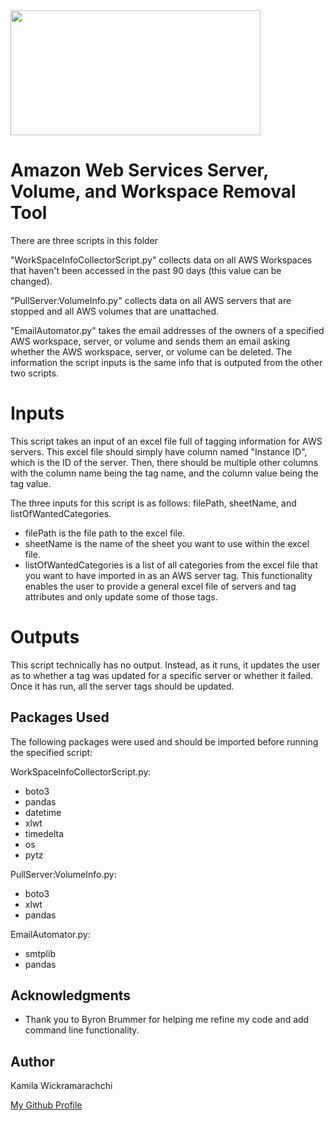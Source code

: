 <img src="https://upload.wikimedia.org/wikipedia/commons/1/1d/AmazonWebservices_Logo.svg" width="400" height="200">

# Amazon Web Services Server, Volume, and Workspace Removal Tool

There are three scripts in this folder

"WorkSpaceInfoCollectorScript.py" collects data on all AWS Workspaces that haven't been accessed in the past 90 days (this value can be changed).

"PullServer:VolumeInfo.py" collects data on all AWS servers that are stopped and all AWS volumes that are unattached.

"EmailAutomator.py" takes the email addresses of the owners of a specified AWS workspace, server, or volume and sends them an email asking whether the AWS workspace, server, or volume can be deleted. The information the script inputs is the same info that is outputed from the other two scripts.

# Inputs

This script takes an input of an excel file full of tagging information for AWS servers. This excel file should simply have column named "Instance ID", which is the ID of the server. Then, there should be multiple other columns with the column name being the tag name, and the column value being the tag value.

The three inputs for this script is as follows: filePath, sheetName, and listOfWantedCategories. 

* filePath is the file path to the excel file. 
* sheetName is the name of the sheet you want to use within the excel file. 
* listOfWantedCategories is a list of all categories from the excel file that you want to have imported in as an AWS server tag. This functionality enables the user to provide a general excel file of servers and tag attributes and only update some of those tags.
  
# Outputs  
   
This script technically has no output. Instead, as it runs, it updates the user as to whether a tag was updated for a specific server or whether it failed. Once it has run, all the server tags should be updated.

## Packages Used

The following packages were used and should be imported before running the specified script:

WorkSpaceInfoCollectorScript.py:

* boto3
* pandas
* datetime
* xlwt
* timedelta
* os
* pytz

PullServer:VolumeInfo.py:

* boto3
* xlwt
* pandas

EmailAutomator.py:

* smtplib
* pandas

## Acknowledgments

* Thank you to Byron Brummer for helping me refine my code and add command line functionality.

## Author

Kamila Wickramarachchi 

[My Github Profile](https://github.com/lakith7)
